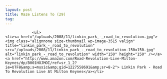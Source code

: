 ```yaml
---
layout: post
title: Maze Listens To (29)
tag: 
---
```



                <ul>
    <li><a href="/uploads/2008/11/linkin_park_-_road_to_revolution.jpg"><img class="alignnone size-thumbnail wp-image-3515 valign" title="linkin_park_-_road_to_revolution" src="/uploads/2008/11/linkin_park_-_road_to_revolution-150x150.jpg" alt="linkin_park_-_road_to_revolution" width="150" height="150" /></a><a href="http://www.amazon.com/Road-Revolution-Live-Milton-Keynes/dp/B001HOJMOI/ref=sr_1_2?ie=UTF8&amp;s=music&amp;qid=1227558691&amp;sr=8-2"> Linkin Park - Road To Revolution Live At Milton Keynes</a></li>
</ul>
            
